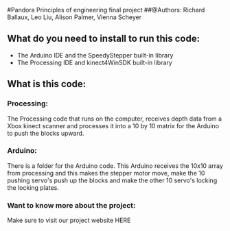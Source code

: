 #Pandora Principles of engineering final project
##@Authors: Richard Ballaux, Leo Liu, Alison Palmer, Vienna Scheyer

## What do you need to install to run this code:
- The Arduino IDE and the SpeedyStepper built-in library
- The Processing IDE and kinect4WinSDK built-in library

## What is this code:
### Processing:
The Processing code that runs on the computer, receives depth data from a Xbox kinect scanner and processes it into a 10 by 10 matrix for the Arduino to push the blocks upward.

### Arduino:
There is a folder for the Arduino code. This Arduino receives the 10x10 array from processing and this makes the stepper motor move, make the 10 pushing servo's push up the blocks and make the other 10 servo's locking the locking plates.

### Want to know more about the project:
Make sure to visit our project website
HERE

